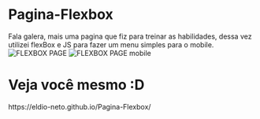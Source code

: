# Pagina-Flexbox

Fala galera, 
mais uma pagina que fiz para treinar as habilidades, dessa vez utilizei flexBox e JS para fazer um menu simples para o mobile.
![FLEXBOX PAGE ](https://user-images.githubusercontent.com/97411284/159103105-3f23d5a5-908b-47eb-95af-1feed905e0c6.gif)
![FLEXBOX PAGE mobile](https://user-images.githubusercontent.com/97411284/159103108-50d83c6e-5695-4e20-8c5c-0eda51de479e.gif)


<h1> Veja você mesmo :D</h1>
https://eldio-neto.github.io/Pagina-Flexbox/
